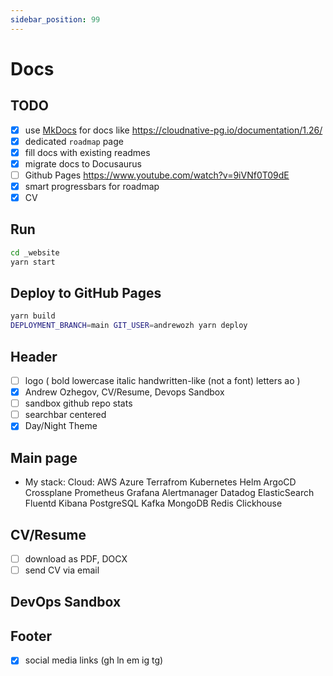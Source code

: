 ```yaml
---
sidebar_position: 99
---
```


# Docs

## TODO

- [x] use [MkDocs](https://www.mkdocs.org) for docs like https://cloudnative-pg.io/documentation/1.26/
- [x] dedicated `roadmap` page
- [x] fill docs with existing readmes
- [x] migrate docs to Docusaurus
- [ ] Github Pages https://www.youtube.com/watch?v=9iVNf0T09dE
- [x] smart progressbars for roadmap
- [x] CV

## Run

```bash
cd _website
yarn start
```

## Deploy to GitHub Pages

```bash
yarn build
DEPLOYMENT_BRANCH=main GIT_USER=andrewozh yarn deploy
```

## Header

- [ ] logo ( bold lowercase italic handwritten-like (not a font) letters ao )
- [x] Andrew Ozhegov, CV/Resume, Devops Sandbox
- [ ] sandbox github repo stats
- [ ] searchbar centered
- [x] Day/Night Theme

## Main page

- My stack:
Cloud: AWS Azure
Terrafrom Kubernetes
Helm ArgoCD Crossplane
Prometheus Grafana Alertmanager Datadog
ElasticSearch Fluentd Kibana
PostgreSQL Kafka MongoDB Redis Clickhouse

## CV/Resume

- [ ] download as PDF, DOCX
- [ ] send CV via email

## DevOps Sandbox

## Footer

- [x] social media links (gh ln em ig tg)
